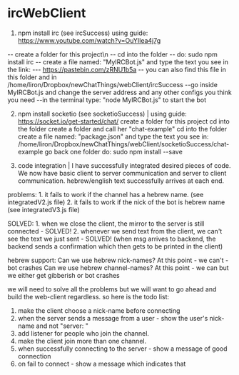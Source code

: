 # ircWebClient
1. npm install irc (see ircSuccess)
using guide: https://www.youtube.com/watch?v=OuYIlea4j7g

-- create a folder for this project\n
-- cd into the folder
-- do: sudo npm install irc
-- create a file named: "MyIRCBot.js" and type the text you see in the link:
--- https://pastebin.com/zRNU1b5a
-- you can also find this file in this folder and in /home/liron/Dropbox/newChatThings/webClient/ircSuccess
--go inside MyIRCBot.js and change the server address and any other configs you think you need
--in the terminal type: "node MyIRCBot.js" to start the bot


2. npm install socketio (see socketioSuccess)	| 
   using guide: https://socket.io/get-started/chat/
	create a folder for this project
	cd into the folder
	create a folder and call her "chat-example"
	cd into the folder
	create a file named: "package.json" and type the text you see in:
		/home/liron/Dropbox/newChatThings/webClient/socketioSuccess/chat-example
	go back one folder
	do: sudo npm install --save
	
	
3. code integration				| 
   I have successfully integrated desired pieces of code.
   We now have basic client to server communication and server to client communication.
   hebrew/english text successfully arrives at each end.

problems:
	1. it fails to work if the channel has a hebrew name. (see integratedV2.js file)
	2. it fails to work if the nick of the bot is hebrew name (see integratedV3.js file)

SOLVED:
        1. when we close the client, the mirror to the server is still connected - SOLVED!
	2. whenever we send text from the client, we can't see the text
	   we just sent - SOLVED! (when msg arrives to backend, the backend sends a confirmation
	   which then gets to be printed in the client)

hebrew support:
	Can we use hebrew nick-names? At this point - we can't - bot crashes
	Can we use hebrew channel-names? At this point - we can but we either get gibberish or bot crashes

we will need to solve all the problems but we will want to go ahead and build the web-client regardless.
so here is the todo list:
1. make the client choose a nick-name before connecting
2. when the server sends a message from a user - show the user's nick-name and not "server: "
3. add listener for people who join the channel.
4. make the client join more than one channel.
5. when successfully connecting to the server - show a message of good connection
6. on fail to connect - show a message which indicates that
